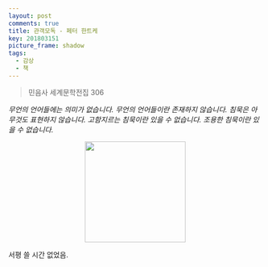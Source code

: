 ```yaml
---
layout: post
comments: true
title: 관객모독 - 페터 한트케
key: 201803151
picture_frame: shadow
tags:
  - 감상
  - 책
---
```


> 민음사 세계문학전집 306

*무언의 언어들에는 의미가 없습니다. 무언의 언어들이란 존재하지 않습니다. 침묵은 아무것도 표현하지 않습니다. 고함지르는 침묵이란 있을 수 없습니다. 조용한 침묵이란 있을 수 없습니다.*

<p style="text-align:center"><img src="https://raw.githubusercontent.com/q0115643/my_blog/master/images/book-cover/publikumsbeschimpfung.png" width="200" height="200" /></p>

서평 쓸 시간 없었음.
